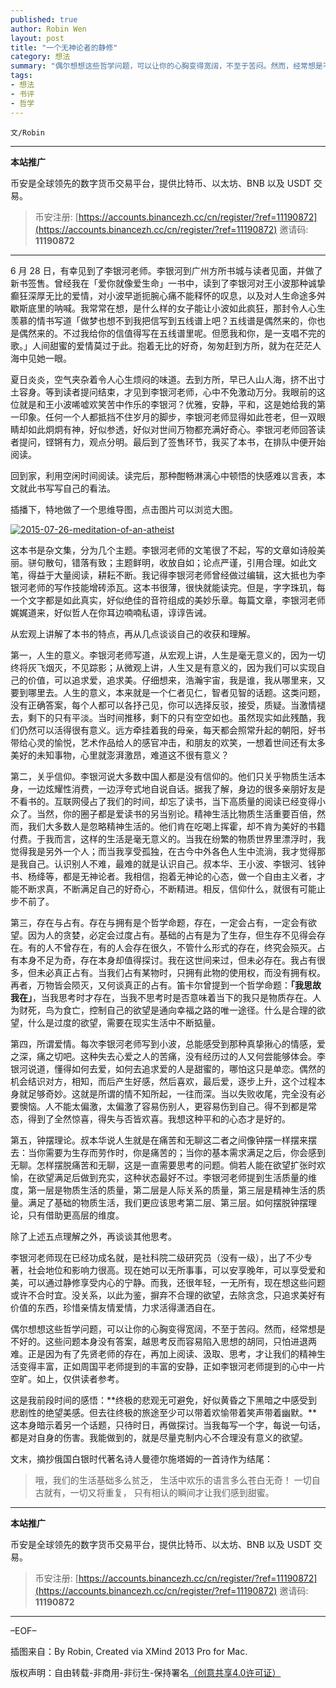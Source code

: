 ```yaml
---
published: true
author: Robin Wen
layout: post
title: "一个无神论者的静修"
category: 想法
summary: "偶尔想想这些哲学问题，可以让你的心胸变得宽阔，不至于苦闷。然而，经常想是不好的。这些问题本身没有答案，越思考反而容易陷入思想的胡同，只怕进退两难。正是因为有了先贤老师的存在，再加上阅读、汲取、思考，才让我们的精神生活变得丰富，正如周国平老师提到的丰富的安静，正如李银河老师提到的心中一片空旷。如上，仅供读者参考。这是我前段时间的感悟：终极的悲观无可避免，好似黄昏之下黑暗之中感受到悲剧性的绝望美感。但去往终极的旅途至少可以带着欢愉带着笑声带着幽默。这本身暗示着另一个话题，只待时日，再做探讨。当我每写一个字，每说一句话，都是对自身的伤害。我能做到的，就是尽量克制内心的欲望。"
tags:
- 想法
- 书评
- 哲学
---
```


`文/Robin`

***

**本站推广**

币安是全球领先的数字货币交易平台，提供比特币、以太坊、BNB 以及 USDT 交易。

> 币安注册: [https://accounts.binancezh.cc/cn/register/?ref=11190872](https://accounts.binancezh.cc/cn/register/?ref=11190872)
> 邀请码: **11190872**

***

6 月 28 日，有幸见到了李银河老师。李银河到广州方所书城与读者见面，并做了新书签售。曾经我在「爱你就像爱生命」一书中，读到了李银河对王小波那种诚挚癫狂深厚无比的爱情，对小波早逝扼腕心痛不能释怀的叹息，以及对人生命途多舛歇斯底里的呐喊。我常常在想，是什么样的女子能让小波如此疯狂，那封令人心生羡慕的情书写道「做梦也想不到我把信写到五线谱上吧？五线谱是偶然来的，你也是偶然来的。不过我给你的信值得写在五线谱里呢。但愿我和你，是一支唱不完的歌。」人间甜蜜的爱情莫过于此。抱着无比的好奇，匆匆赶到方所，就为在茫茫人海中见她一眼。

夏日炎炎，空气夹杂着令人心生烦闷的味道。去到方所，早已人山人海，挤不出寸土容身。等到读者提问结束，才见到李银河老师，心中不免激动万分。我眼前的这位就是和王小波唏嘘欢笑苦中作乐的李银河？优雅，安静，平和，这是她给我的第一印象。任何一个人都抵挡不住岁月的脚步，李银河老师显得如此苍老，但一双眼睛却如此炯炯有神，好似参透，好似对世间万物都充满好奇心。李银河老师回答读者提问，铿锵有力，观点分明。最后到了签售环节，我买了本书，在排队中便开始阅读。

回到家，利用空闲时间阅读。读完后，那种酣畅淋漓心中顿悟的快感难以言表，本文就此书写写自己的看法。

插播下，特地做了一个思维导图，点击图片可以浏览大图。

<a href="https://cdn.dbarobin.com/Ecer9TF.png" target="_blank"><img src="https://cdn.dbarobin.com/Ecer9TF.png" title="2015-07-26-meditation-of-an-atheist" border="0" alt="2015-07-26-meditation-of-an-atheist" /></a>

这本书是杂文集，分为几个主题。李银河老师的文笔很了不起，写的文章如诗般美丽。骈句散句，错落有致；主题鲜明，收放自如；论点严谨，引用合理。如此文笔，得益于大量阅读，耕耘不断。我记得李银河老师曾经做过编辑，这大抵也为李银河老师的写作技能增砖添瓦。这本书很薄，很快就能读完。但是，字字珠玑，每一个文字都是如此真实，好似绝佳的音符组成的美妙乐章。每篇文章，李银河老师娓娓道来，好似哲人在你耳边喃喃私语，谆谆告诫。

从宏观上讲解了本书的特点，再从几点谈谈自己的收获和理解。

第一，人生的意义。李银河老师写道，从宏观上讲，人生是毫无意义的，因为一切终将灰飞烟灭，不见踪影；从微观上讲，人生又是有意义的，因为我们可以实现自己的价值，可以追求爱，追求美。仔细想来，浩瀚宇宙，我是谁，我从哪里来，又要到哪里去。人生的意义，本来就是一个仁者见仁，智者见智的话题。这类问题，没有正确答案，每个人都可以各抒己见，你可以选择反驳，接受，质疑。当激情褪去，剩下的只有平淡。当时间推移，剩下的只有空空如也。虽然现实如此残酷，我们仍然可以活得很有意义。远方牵挂着我的母亲，每天都会照常升起的朝阳，好书带给心灵的愉悦，艺术作品给人的感官冲击，和朋友的欢笑，一想着世间还有太多美好的未知事物，心里就澎湃激昂，难道这不很有意义？

第二，关乎信仰。李银河说大多数中国人都是没有信仰的。他们只关乎物质生活本身，一边炫耀性消费，一边浮夸式地自说自话。据我了解，身边的很多亲朋好友是不看书的。互联网侵占了我们的时间，却忘了读书，当下高质量的阅读已经变得小众了。当然，你的圈子都是爱读书的另当别论。精神生活比物质生活重要百倍，然而，我们大多数人是忽略精神生活的。他们肯在吃喝上挥霍，却不肯为美好的书籍付费。于我而言，这样的生活是毫无意义的。当我在纷繁的物质世界里漂浮时，我觉得我是另外一个人；而当我享受孤独，在古今中外各色人生中流淌，我才觉得那是我自己。认识别人不难，最难的就是认识自己。叔本华、王小波、李银河、钱钟书、杨绛等，都是无神论者。我相信，抱着无神论的心态，做一个自由主义者，才能不断求真，不断满足自己的好奇心，不断精进。相反，信仰什么，就很有可能止步不前了。

第三，存在与占有。存在与拥有是个哲学命题，存在，一定会占有，一定会有欲望。因为人的贪婪，必定会过度占有。基础的占有是为了生存，但生存不见得会存在。有的人不曾存在，有的人会存在很久，不管什么形式的存在，终究会殒灭。占有本身不足为奇，存在本身却值得探讨。我在这世间来过，但未必存在。我占有很多，但未必真正占有。当我们占有某物时，只拥有此物的使用权，而没有拥有权。再者，万物皆会陨灭，又何谈真正的占有。笛卡尔曾提到一个哲学命题：**「我思故我在」**，当我思考时才存在，当我不思考时是否意味着当下的我只是物质存在。人为财死，鸟为食亡，控制自己的欲望是通向幸福之路的唯一途径。什么是合理的欲望，什么是过度的欲望，需要在现实生活中不断掂量。

第四，所谓爱情。每次李银河老师写到小波，总能感受到那种真挚揪心的情感，爱之深，痛之切吧。这种失去心爱之人的苦痛，没有经历过的人又何尝能够体会。李银河说道，懂得如何去爱，如何去追求爱的人是甜蜜的，哪怕这只是单恋。偶然的机会结识对方，相知，而后产生好感，然后喜欢，最后爱，逐步上升，这个过程本身就足够奇妙。这就是所谓的情不知所起，一往而深。当以失败收尾，完全没有必要懊恼。人不能太偏激，太偏激了容易伤别人，更容易伤到自己。得不到都是常态，得到了全然惊喜，得失与否皆欢喜。我想这种平和的心态才是好的。

第五，钟摆理论。叔本华说人生就是在痛苦和无聊这二者之间像钟摆一样摆来摆去：当你需要为生存而劳作时，你是痛苦的；当你的基本需求满足之后，你会感到无聊。怎样摆脱痛苦和无聊，这是一直需要思考的问题。倘若人能在欲望扩张时欢愉，在欲望满足后做到充实，这种状态最好不过。李银河老师提到生活质量的维度，第一层是物质生活的质量，第二层是人际关系的质量，第三层是精神生活的质量。满足了基础的物质生活，我们更应该思考第二层、第三层。如何摆脱钟摆理论，只有借助更高层的维度。

除了上述五点理解之外，再谈谈其他思考。

李银河老师现在已经功成名就，是社科院二级研究员（没有一级），出了不少专著，社会地位和影响力很高。现在她可以无所事事，可以安享晚年，可以享受爱和美，可以通过静修享受内心的宁静。而我，还很年轻，一无所有，现在想这些问题或许不合时宜。没关系，以此为鉴，摒弃不合理的欲望，去除贪念，只追求美好有价值的东西，珍惜亲情友情爱情，力求活得潇洒自在。

偶尔想想这些哲学问题，可以让你的心胸变得宽阔，不至于苦闷。然而，经常想是不好的。这些问题本身没有答案，越思考反而容易陷入思想的胡同，只怕进退两难。正是因为有了先贤老师的存在，再加上阅读、汲取、思考，才让我们的精神生活变得丰富，正如周国平老师提到的丰富的安静，正如李银河老师提到的心中一片空旷。如上，仅供读者参考。

这是我前段时间的感悟：**终极的悲观无可避免，好似黄昏之下黑暗之中感受到悲剧性的绝望美感。但去往终极的旅途至少可以带着欢愉带着笑声带着幽默。**这本身暗示着另一个话题，只待时日，再做探讨。当我每写一个字，每说一句话，都是对自身的伤害。我能做到的，就是尽量克制内心不合理没有意义的欲望。

文末，摘抄俄国白银时代著名诗人曼德尔施塔姆的一首诗作为结尾：

> 哦，我们的生活基础多么贫乏，
> 生活中欢乐的语言多么苍白无奇！
> 一切自古就有，一切又将重复，
> 只有相认的瞬间才让我们感到甜蜜。

***

**本站推广**

币安是全球领先的数字货币交易平台，提供比特币、以太坊、BNB 以及 USDT 交易。

> 币安注册: [https://accounts.binancezh.cc/cn/register/?ref=11190872](https://accounts.binancezh.cc/cn/register/?ref=11190872)
> 邀请码: **11190872**

***

–EOF–

插图来自：By Robin, Created via XMind 2013 Pro for Mac.

版权声明：自由转载-非商用-非衍生-保持署名<a href="http://creativecommons.org/licenses/by-nc-nd/4.0/deed.zh" target="_blank">（创意共享4.0许可证）</a>
